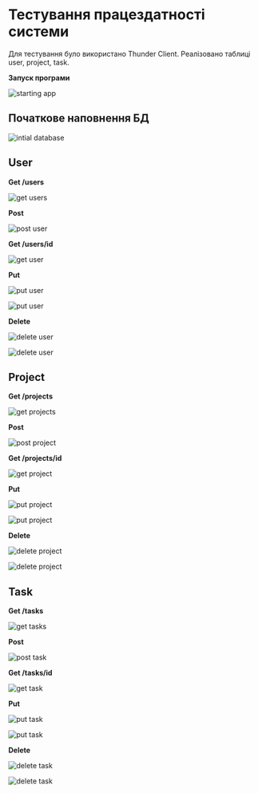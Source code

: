 # Тестування працездатності системи

Для тестування було використано Thunder Client.
Реалізовано таблиці user, project, task.

**Запуск програми**

  ![starting app](starting-server.png)
  
## Початкове наповнення БД
  ![intial database](initial_db.png)
  
## User

**Get /users**

![get users](user_getall.png)

**Post**

![post user](user_post.png)

**Get /users/id**

![get user](user_get.png)

**Put**

![put user](user_put.png)

![put user](user_put2.png)

**Delete**

![delete user](user_delete.png)

![delete user](user_delete2.png)

## Project

**Get /projects**

![get projects](project_getall.png)

**Post**

![post project](project_post.png)

**Get /projects/id**

![get project](project_get.png)

**Put**

![put project](project_put.png)

![put project](project_put2.png)

**Delete**

![delete project](project_delete.png)

![delete project](project_delete2.png)

## Task

**Get /tasks**

![get tasks](task_getall.png)

**Post**

![post task](task_post.png)

**Get /tasks/id**

![get task](task_get.png)

**Put**

![put task](task_put.png)

![put task](task_put2.png)

**Delete**

![delete task](task_delete.png)

![delete task](task_delete2.png)
